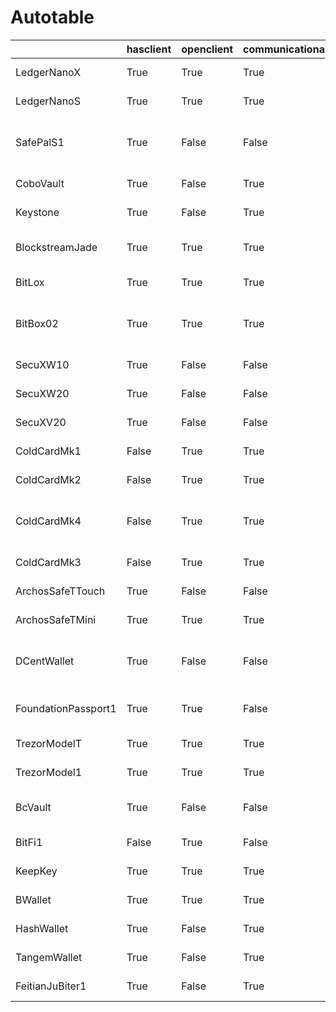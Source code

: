 # Autotable 

|                     | hasclient   | openclient   | communicationapi   | independentmode   | btconly   | multipleeditions   | madeby               | countryoforigin   | released   | battery   | batterytype     | display       | displaytype   | inputs                             |   inputtype | dimensions    | packageSecure          | mcu                       | mcumanufacturer      | secureelement                               | secureelementmanufacturer   | bomavailable                                                                                                                                          | schematicsavailable                                                                                  | hardwarelicensing   | sdcard   | usbc   | microusb   | airgapped   | tethered           | remotemode   | hwisupport   | nfc   | bluetooth   | qrcode   | psbt   | segwit   | taproot   | lighting   | bitcoinonlyfirmware   | forkedhardware    | supported   | github                                 | supportlink                                  | disclosureprogram                                                                                      | blog                                | manual                                                                                                         | subscription               | windows   | macos   | linux   | ios   | android   |
|:--------------------|:------------|:-------------|:-------------------|:------------------|:----------|:-------------------|:---------------------|:------------------|:-----------|:----------|:----------------|:--------------|:--------------|:-----------------------------------|------------:|:--------------|:-----------------------|:--------------------------|:---------------------|:--------------------------------------------|:----------------------------|:------------------------------------------------------------------------------------------------------------------------------------------------------|:-----------------------------------------------------------------------------------------------------|:--------------------|:---------|:-------|:-----------|:------------|:-------------------|:-------------|:-------------|:------|:------------|:---------|:-------|:---------|:----------|:-----------|:----------------------|:------------------|:------------|:---------------------------------------|:---------------------------------------------|:-------------------------------------------------------------------------------------------------------|:------------------------------------|:---------------------------------------------------------------------------------------------------------------|:---------------------------|:----------|:--------|:--------|:------|:----------|
| LedgerNanoX         | True        | True         | True               | False             | False     | False              | Ledger               | France            | 2019       | True      | 100mAh Li-Ion   | OLED BW       | BW            | 2 buttons                          |         nan | [72, 19, 12]  | No                     | ST STM32WB55              | ST MicroElectronics  | STM ST33J2M0                                | ST MicroElectronics         | None                                                                                                                                                  | None                                                                                                 | Not open-source     | False    | True   | False      | False       | Via USB            | False        | True         | False | True        | False    | True   | True     | True      | False      | True                  | Ledger Nano S     | True        | https://github.com/ledger/             | https://support.ledger.com/                  | https://blog.ledger.com/bounty                                                                         | https://blog.ledger.com/            | https://support.ledger.com/hc/en-us/articles/360019514333-User-manual?docs=true                                | None                       | True      | True    | True    | True  | True      |
| LedgerNanoS         | True        | True         | True               | False             | True      | False              | Ledger               | France            | 2016       | False     | None            | OLED BW       | BW            | 2 buttons                          |         nan | [57, 17, 9]   | No                     | ST STM32F042F4            | ST MicroElectronics  | ST ST31H320                                 | ST MicroElectronics         | None                                                                                                                                                  | None                                                                                                 | Not open-source     | False    | False  | True       | False       | Via USB            | False        | True         | False | False       | False    | True   | True     | True      | False      | True                  | None              | True        | https://github.com/ledger/             | https://support.ledger.com/                  | https://blog.ledger.com/bounty                                                                         | https://blog.ledger.com/            | https://support.ledger.com/hc/en-us/articles/360007061974-User-manual?docs=true                                | None                       | True      | True    | True    | False | True      |
| SafePalS1           | True        | False        | False              | False             | False     | False              | SafePal              | China             | 2019       | True      | 400mAh          | LCD           | Color         | Directional pad with center button |         nan | [86, 54, 6]   | Holographic seal       | SafePal S1                | AllWinner            | Unknown                                     | None                        | None                                                                                                                                                  | None                                                                                                 | Not open-source     | False    | False  | True       | True        | Airgapped          | False        | False        | False | False       | True     | False  | True     | False     | False      | False                 | None              | True        | https://github.com/safepal/            | https://safepalsupport.zendesk.com/hc/en-us  | None                                                                                                   | https://blog.safepal.io/            | https://docs.safepal.io/safepal-hardware-wallet/user-manual                                                    | None                       | False     | False   | False   | True  | True      |
| CoboVault           | True        | False        | True               | False             | False     | True               | Cobo                 | China             | 2020       | True      | 2xAA battery    | LCD Touch     | Color Touch   | Touch input                        |         nan | [112, 64, 15] | Holographic seal       | Cobo CBYXM001             | Cobo                 | Cobo SE                                     | Cobo                        | https://github.com/CoboVault/cobo-vault-docs/blob/master/hardware/Cobo_Vault_V1.02_BOM.xls                                                            | https://github.com/CoboVault/cobo-vault-docs/blob/master/hardware/Cobo_Vault_V1.02_schematic.pdf     | All Rights Reserved | True     | False  | False      | True        | Airgapped          | False        | False        | False | False       | True     | True   | True     | False     | False      | True                  | None              | False       | https://github.com/CoboVault/          | None                                         | None                                                                                                   | None                                | https://myhardwarewallet.co.uk/wp-content/uploads/2019/08/Quick-Guide-EN.pdf                                   | None                       | True      | True    | True    | True  | True      |
| Keystone            | True        | False        | True               | False             | False     | False              | Yanssie HK           | Hong Kong         | 2021       | True      | 2xAA battery    | LCD Touch     | Color Touch   | Touch input                        |         nan | [112, 64, 15] | Holographic seal       | Cobo CBYXM001             | Cobo                 | Cobo SE                                     | Cobo                        | https://github.com/KeystoneHQ/Keystone-developer-hub/blob/main/hardware/Keystone_V1.02_BOM.xls                                                        | https://github.com/KeystoneHQ/Keystone-developer-hub/blob/main/hardware/Keystone_V1.02_schematic.pdf | All Rights Reserved | True     | False  | False      | True        | Airgapped          | False        | False        | False | False       | True     | True   | True     | False     | False      | True                  | None              | False       | https://github.com/KeystoneHQ/         | None                                         | None                                                                                                   | https://blog.keyst.one/             | https://support.keyst.one/                                                                                     | https://support.keyst.one/ | True      | True    | True    | True  | True      |
| BlockstreamJade     | True        | True         | True               | False             | True      | False              | Blockstream          | Canada            | 2021       | True      | 240mAh          | LCD           | Color         | button and clickwheel              |         nan | [60, 24, 17]  | Holographic seal       | ESP 32                    | Espressif            | None                                        | None                        | https://github.com/Blockstream/Jade/blob/master/hardware/Jade_v1_BoM.csv                                                                              | https://github.com/Blockstream/Jade/blob/master/hardware/Jade_v1_schematics.pdf                      | GPL-3/MIT           | False    | True   | False      | False       | Via USB, Bluetooth | False        | True         | False | True        | False    | True   | True     | True      | False      | True                  | M5Stack           | True        | https://github.com/Blockstream/        | https://help.blockstream.com/                | None                                                                                                   | https://blog.blockstream.com/       | https://help.blockstream.com/hc/en-us/categories/900000061906-Blockstream-Jade                                 | None                       | True      | True    | True    | True  | True      |
| BitLox              | True        | True         | True               | False             | False     | True               | BitLox               | Hong Kong         | 2016       | True      | Unknown         | E-Ink         | BW            | Pinpad                             |         nan | [85, 54, 4]   | Unknown                | Atmel SAM3 Platform       | Atmel                | None                                        | None                        | None                                                                                                                                                  | None                                                                                                 | Not open-source     | False    | True   | False      | False       | Via USB, Bluetooth | False        | False        | False | True        | False    | False  | False    | False     | False      | False                 | None              | True        | https://github.com/bitlox              | None                                         | None                                                                                                   | https://www.bitlox.com/blogs/news   | https://web.archive.org/web/20170222191243/http://bitlox.io/bitlox_hardware_wallet/docs/BitLox_manual_v1.1.pdf | None                       | True      | True    | True    | True  | True      |
| BitBox02            | True        | True         | True               | False             | False     | False              | ShiftCrypto          | Switzerland       | 2019       | False     | None            | OLED BW       | BW            | 2 Resistive Touch strips           |         nan | [45, 24, 8]   | Sealed bag             | Microchip ATSAMD51J20A-AU | MicroChip Technology | Microchip ATECC608A                         | MicroChip                   | https://github.com/digitalbitbox/bitbox02-firmware/blob/master/doc/bb02_bom_v2.10.pdf                                                                 | https://github.com/digitalbitbox/bitbox02-firmware/blob/master/doc/bb02_v2.10_schematics.pdf         | Apache 2.0          | True     | True   | False      | False       | Via USB            | False        | True         | False | False       | False    | True   | True     | True      | False      | True                  | None              | True        | https://github.com/digitalbitbox/      | https://shiftcrypto.support/help/en-us       | https://shiftcrypto.ch/bug-bounty-program/                                                             | https://shiftcrypto.ch/blog/        | https://shiftcrypto.support/help/en-us/3-basics                                                                | None                       | True      | True    | True    | False | True      |
| SecuXW10            | True        | False        | False              | False             | False     | False              | SecuX                | Taiwan            | 2019       | False     | None            | LCD Touch     | Color Touch   | Touch input                        |         nan | [89, 59, 13]  | Holographic seal       | None                      | None                 | InfoKeyVault S97 Omni                       | InfoKeyVault                | None                                                                                                                                                  | None                                                                                                 | Not open-source     | False    | False  | True       | False       | Via USB            | False        | False        | False | False       | False    | False  | True     | True      | False      | False                 | None              | True        | https://github.com/secux/              | https://contact.secuxtech.com/               | None                                                                                                   | https://secuxtech.com/news-blog/    | https://support.ledger.com/hc/en-us/articles/360019514333-User-manual?docs=true                                | None                       | True      | True    | True    | False | True      |
| SecuXW20            | True        | False        | False              | False             | False     | False              | SecuX                | Taiwan            | 2019       | True      | 600mAh LiPo     | LCD Touch     | Color Touch   | Touch input                        |         nan | [89, 59, 13]  | Holographic seal       | None                      | None                 | InfoKeyVault S97 Omni                       | InfoKeyVault                | None                                                                                                                                                  | None                                                                                                 | Not open-source     | False    | True   | False      | False       | Via USB            | False        | False        | False | True        | False    | False  | True     | True      | False      | False                 | None              | True        | https://github.com/secux/              | https://contact.secuxtech.com/               | None                                                                                                   | https://secuxtech.com/news-blog/    | https://support.ledger.com/hc/en-us/articles/360019514333-User-manual?docs=true                                | None                       | True      | True    | True    | True  | True      |
| SecuXV20            | True        | False        | False              | False             | False     | False              | SecuX                | Taiwan            | 2019       | True      | 600mAh LiPo     | LCD Touch     | Color Touch   | Touch input                        |         nan | [98, 98, 15]  | Holographic seal       | None                      | None                 | InfoKeyVault S97 Omni                       | InfoKeyVault                | None                                                                                                                                                  | None                                                                                                 | Not open-source     | False    | False  | True       | False       | Via USB            | False        | False        | False | True        | False    | False  | True     | True      | False      | False                 | None              | True        | https://github.com/secux/              | https://contact.secuxtech.com/               | None                                                                                                   | https://secuxtech.com/news-blog/    | https://support.ledger.com/hc/en-us/articles/360019514333-User-manual?docs=true                                | None                       | True      | True    | True    | True  | True      |
| ColdCardMk1         | False       | True         | True               | False             | True      | False              | CoinKite             | Canada            | 2018       | False     | None            | OLED BW       | BW            | Keypad                             |         nan | [88, 51, 9]   | Tamper-evident sealbag | None                      | None                 | Microchip ATSHA204                          | MicroChip                   | None                                                                                                                                                  | None                                                                                                 | Not open-source     | True     | False  | True       | False       | Via USB            | True         | True         | False | False       | False    | True   | True     | False     | False      | True                  | Trezor Model One? | False       | https://github.com/coinkite/           | https://coinkite.com/contact                 | None                                                                                                   | https://blog.coinkite.com           | https://coldcard.com/docs/                                                                                     | None                       | True      | True    | True    | False | False     |
| ColdCardMk2         | False       | True         | True               | False             | True      | False              | CoinKite             | Canada            | 2019       | False     | None            | OLED BW       | BW            | Keypad                             |         nan | [88, 52, 9]   | Tamper-evident sealbag | None                      | None                 | Microchip ATECC508A                         | MicroChip                   | None                                                                                                                                                  | None                                                                                                 | Not open-source     | True     | False  | True       | False       | Via USB            | True         | True         | False | False       | False    | True   | True     | False     | False      | True                  | ColdCard Mk1      | True        | https://github.com/coinkite/           | https://coinkite.com/contact                 | None                                                                                                   | https://blog.coinkite.com           | https://coldcard.com/docs/                                                                                     | None                       | True      | True    | True    | False | True      |
| ColdCardMk4         | False       | True         | True               | False             | True      | False              | CoinKite             | Canada            | 2022       | False     | None            | OLED BW       | BW            | Keypad                             |         nan | [88, 52, 9]   | Tamper-evident sealbag | STM32L4S5VIT6             | ST MicroElectronics  | Microchip ATECC608A/B and Maxim DS28C36BQ+T | MicroChip and Maxim         | https://github.com/Coldcard/firmware/blob/master/hardware/bom-mark4b.xlsx                                                                             | https://github.com/Coldcard/firmware/blob/master/hardware/schematic-mark4d.png                       | All rights reserved | True     | True   | False      | False       | Via USB, NFC       | True         | True         | True  | False       | False    | True   | True     | True      | False      | True                  | ColdCard Mk3      | True        | https://github.com/coinkite/           | https://coinkite.com/contact                 | None                                                                                                   | https://blog.coinkite.com           | https://coldcard.com/docs/                                                                                     | None                       | True      | True    | True    | True  | True      |
| ColdCardMk3         | False       | True         | True               | False             | True      | False              | CoinKite             | Canada            | 2019       | False     | None            | OLED BW       | BW            | Keypad                             |         nan | [88, 52, 9]   | Tamper-evident sealbag | STM32L496RGT6             | ST MicroElectronics  | Microchip ATECC608A/B                       | MicroChip                   | https://github.com/Coldcard/firmware/blob/master/hardware/bom-mark3b.xlsx                                                                             | https://github.com/Coldcard/firmware/blob/master/hardware/schematic-mark3b.png                       | All rights reserved | True     | False  | True       | False       | Via USB            | True         | True         | False | False       | False    | True   | True     | False     | False      | True                  | ColdCard Mk2      | True        | https://github.com/coinkite/           | https://coinkite.com/contact                 | None                                                                                                   | https://blog.coinkite.com           | https://coldcard.com/docs/                                                                                     | None                       | True      | True    | True    | False | True      |
| ArchosSafeTTouch    | True        | False        | False              | True              | False     | True               | Archos               | France            | 2018       | True      | Unknown         | LCD touch     | Color Touch   | Touch input                        |         nan | [106, 64, 8]  | Holographic seal       | MediaTek MT6739V          | MediaTek             | ST STSAFE-J102                              | ST MicroElectronics         | None                                                                                                                                                  | None                                                                                                 | Not open-source     | False    | True   | False      | False       | Via Bluetooth      | False        | False        | False | False       | False    | False  | True     | False     | False      | False                 | None              | False       | None                                   | https://www.archos.com/us/support/index.html | None                                                                                                   | None                                | https://usermanual.wiki/Archos/ACSAFETT01                                                                      | None                       | False     | False   | False   | False | True      |
| ArchosSafeTMini     | True        | True         | True               | False             | False     | False              | Archos               | France            | 2018       | False     | None            | OLED BW       | BW            | 2 buttons                          |         nan | [58, 58, 8]   | Holographic seal       | None                      | None                 | Microchip AT88SC0104CA                      | MicroChip                   | None                                                                                                                                                  | None                                                                                                 | Not open-source     | False    | False  | True       | False       | Via USB            | False        | False        | False | False       | False    | False  | True     | False     | False      | False                 | Trezor Model One  | False       | https://github.com/archos-safe-t       | https://www.archos.com/us/support/index.html | None                                                                                                   | None                                | https://www.archos.com/us/products/crypto/faq.html                                                             | None                       | True      | True    | True    | False | True      |
| DCentWallet         | True        | False        | False              | False             | False     | False              | D'Cent               | South Korea       | 2020       | True      | Li-Ion 585mAh   | OLED BW       | BW            | Directional pad with center button |         nan | [77, 43, 11]  | Holographic seal       | Unknown                   | ST MicroElectronics  | Unknown                                     | NXP Microconductors         | None                                                                                                                                                  | None                                                                                                 | Not open-source     | False    | False  | True       | False       | Via Bluetooth      | False        | False        | False | True        | False    | False  | True     | False     | False      | False                 | None              | True        | https://github.com/DcentWallet         | https://dcentwallet.com/support/Questions    | None                                                                                                   | None                                | https://userguide.dcentwallet.com/                                                                             | None                       | False     | False   | False   | True  | True      |
| FoundationPassport1 | True        | True         | False              | False             | True      | False              | Foundation           | USA               | 2021       | True      | 2 AAA batteries | BW Memory LCD | BW            | Nokia keypad                       |         nan | [102, 38, 23] | No                     | ST STM32H753              | ST MicroElectronics  | Microchip ATECC608A                         | MicroChip                   | https://github.com/Foundation-Devices/passport-electronics/blob/master/Main%20Board/Assembly/Bill%20of%20Materials%20-%20CSV/BOM_FD-JL-PCBA-MB_E1.csv | https://github.com/Foundation-Devices/passport-electronics                                           | CERN-OHL-S v2       | True     | False  | False      | True        | Airgapped          | False        | False        | False | False       | True     | True   | True     | False     | False      | True                  | ColdCard MK1/MK2  | True        | https://github.com/Foundation-Devices/ | https://docs.foundationdevices.com/          | https://foundationdevices.com/security/                                                                | https://blog.foundationdevices.com/ | https://docs.foundationdevices.com/                                                                            | None                       | True      | True    | True    | True  | True      |
| TrezorModelT        | True        | True         | True               | False             | False     | False              | Trezor               | Czech Republic    | 2018       | False     | None            | LCD Color     | Color Touch   | Touch input                        |         nan | [64, 39, 10]  | Holographic seal       | ST STM32F427VIT6          | ST MicroElectronics  | None                                        | None                        | https://github.com/trezor/trezor-hardware/blob/master/electronics/trezor_model_t/bom.txt                                                              | https://github.com/trezor/trezor-hardware/tree/master/electronics/trezor_model_t                     | AGPL-3.0            | True     | True   | False      | False       | Via USB            | False        | True         | False | False       | False    | True   | True     | True      | False      | True                  | Trezor Model One  | True        | https://github.com/trezor/             | https://trezor.io/support/                   | https://trezor.io/security/                                                                            | https://blog.trezor.io/             | https://wiki.trezor.io/User_manual:Unboxing_the_Trezor_device                                                  | None                       | True      | True    | True    | False | True      |
| TrezorModel1        | True        | True         | True               | False             | False     | False              | Trezor               | Czech Republic    | 2014       | False     | None            | OLED BW       | BW            | 2 buttons                          |         nan | [60, 30, 6]   | Holographic seal       | ST STM32F205RE            | ST MicroElectronics  | None                                        | None                        | https://github.com/trezor/trezor-hardware/blob/master/electronics/trezor_one/trezor_v1.1_BOM.csv                                                      | https://github.com/trezor/trezor-hardware/tree/master/electronics/trezor_one                         | AGPL-3.0            | False    | False  | True       | False       | Via USB            | False        | True         | False | False       | False    | True   | True     | True      | False      | True                  | None              | True        | https://github.com/trezor/             | https://trezor.io/support/                   | https://trezor.io/security/                                                                            | https://blog.trezor.io/             | https://wiki.trezor.io/User_manual:Unboxing_the_Trezor_device__T1                                              | None                       | True      | True    | True    | False | True      |
| BcVault             | True        | False        | False              | False             | False     | True               | Real Security d.o.o. | Slovenia          | 2018       | False     | None            | OLED BW       | BW            | 5 buttons                          |         nan | [135, 90, 35] | Holographic seal       | Unknown                   | None                 | None                                        | None                        | None                                                                                                                                                  | None                                                                                                 | Not Open-Source     | True     | True   | False      | False       | Via USB            | False        | False        | False | False       | False    | False  | True     | False     | False      | False                 | None              | True        | None                                   | https://support.bc-vault.com/support/home    | https://support.bc-vault.com/support/solutions/articles/43000516621-reporting-security-vulnerabilities | https://bc-vault.com/blog/          | https://support.bc-vault.com/support/home                                                                      | None                       | True      | True    | True    | False | False     |
| BitFi1              | False       | True         | False              | True              | False     | False              | BitFi Inc.           | USA               | 2018       | True      | 1300mAh Li-ion  | LCD Touch     | Color Touch   | Touch input                        |         nan | [115, 70, 10] | Unknown                | MediaTek MT6580           | MediaTek             | None                                        | None                        | None                                                                                                                                                  | None                                                                                                 | AGPL-3.0            | False    | False  | True       | True        | Via WiFi           | False        | False        | False | False       | False    | False  | True     | False     | False      | False                 | None              | True        | https://github.com/Bitfi               | https://bitfi.com/contact-us                 | None                                                                                                   | None                                | None                                                                                                           | None                       | False     | False   | False   | False | False     |
| KeepKey             | True        | True         | True               | False             | False     | False              | ShapeShift           | Switzerland       | 2015       | False     | None            | OLED BW       | BW            | 1 button                           |         nan | [93, 38, 12]  | Holographic seal       | ST STM32F205RE            | ST MicroElectronics  | None                                        | None                        | None                                                                                                                                                  | None                                                                                                 | Not open-source     | False    | False  | True       | False       | Via USB            | False        | True         | False | False       | False    | True   | True     | False     | False      | False                 | Trezor Model One  | True        | https://github.com/KeepKey             | https://keepkey.shapeshift.com/get-started/  | https://shapeshift.com/responsible-disclosure-program                                                  | None                                | https://keepkey.shapeshift.com/get-started/                                                                    | None                       | True      | False   | True    | False | True      |
| BWallet             | True        | True         | True               | False             | False     | False              | Bidixing             | China             | 2014       | False     | None            | OLED BW       | BW            | 2 buttons                          |         nan | [60, 60, 6]   | Unknown                | ST STM32F205RE            | ST MicroElectronics  | None                                        | None                        | https://github.com/BWallet/bwallet-sch/blob/master/bwallet-sch.pdf                                                                                    | https://github.com/BWallet/bwallet-sch/blob/master/bwallet-sch.pdf                                   | AGPL-3.0            | False    | False  | True       | False       | Via USB            | False        | False        | False | False       | False    | True   | False    | False     | False      | False                 | None              | False       | https://github.com/bwallet/            | None                                         | None                                                                                                   | None                                | https://readthedocs.org/projects/bwallet-faq/downloads/pdf/latest/                                             | None                       | True      | True    | True    | False | True      |
| HashWallet          | True        | False        | True               | False             | False     | False              | ESignum              | Spain             | None       | True      | None            | E-Ink Display | BW            | 1 button                           |         nan | [86, 45, 10]  | No                     | None                      | None                 | Unknown                                     | Unknown                     | None                                                                                                                                                  | None                                                                                                 | Not open-source     | False    | False  | False      | False       | Via Bluetooth      | False        | False        | False | True        | False    | True   | True     | True      | False      | True                  | None              | False       | None                                   | None                                         | None                                                                                                   | None                                | None                                                                                                           | None                       | False     | False   | False   | True  | True      |
| TangemWallet        | True        | False        | True               | False             | False     | True               | Tangem               | Switzerland       | 2021       | False     | None            | None          | None          | None                               |         nan | [86, 45, 6]   | No                     | None                      | None                 | Samsung S3D350A                             | Samsung                     | None                                                                                                                                                  | None                                                                                                 | Not open-source     | False    | False  | False      | False       | Via NFC            | False        | False        | True  | False       | False    | False  | True     | True      | False      | True                  | None              | True        | https://github.com/tangem              | https://docs.foundationdevices.com/          | https://foundationdevices.com/security/                                                                | None                                | https://www.gimly.io/s/Tangem-by-Gimly-Technical-Manual_Inc-SSI                                                | None                       | False     | False   | False   | True  | True      |
| FeitianJuBiter1     | True        | False        | True               | False             | False     | False              | Feitian              | China             | 2018       | True      | 33mAh Li-ion    | OLED BW       | BW            | 4 buttons                          |         nan | [64, 38, 2]   | No                     | None                      | None                 | Infineon SLE78                              | Infineon                    | None                                                                                                                                                  | None                                                                                                 | Not open-source     | False    | False  | True       | False       | Via Bluetooth      | False        | False        | False | True        | False    | False  | True     | False     | False      | False                 | None              | True        | https://github.com/ftjubiterwallet     | https://www.jubiterwallet.com/support/#/     | None                                                                                                   | None                                | https://fccid.io/ZD3FTJC6JUBLD1/Users-Manual/User-manual-3994792                                               | None                       | False     | False   | False   | True  | True      |

